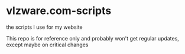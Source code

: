 # vlzware.com-scripts
the scripts I use for my website

This repo is for reference only and probably won't get regular updates, except maybe on critical changes
